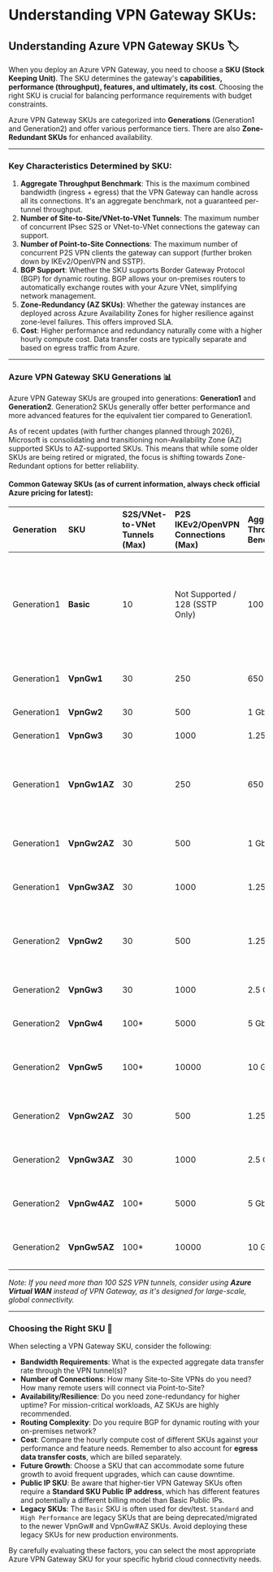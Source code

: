 # Understanding VPN Gateway SKUs:

## Understanding Azure VPN Gateway SKUs 🏷️

When you deploy an Azure VPN Gateway, you need to choose a **SKU (Stock Keeping Unit)**. The SKU determines the gateway's **capabilities, performance (throughput), features, and ultimately, its cost**. Choosing the right SKU is crucial for balancing performance requirements with budget constraints.

Azure VPN Gateway SKUs are categorized into **Generations** (Generation1 and Generation2) and offer various performance tiers. There are also **Zone-Redundant SKUs** for enhanced availability.

---

### Key Characteristics Determined by SKU:

1.  **Aggregate Throughput Benchmark**: This is the maximum combined bandwidth (ingress + egress) that the VPN Gateway can handle across all its connections. It's an aggregate benchmark, not a guaranteed per-tunnel throughput.
2.  **Number of Site-to-Site/VNet-to-VNet Tunnels**: The maximum number of concurrent IPsec S2S or VNet-to-VNet connections the gateway can support.
3.  **Number of Point-to-Site Connections**: The maximum number of concurrent P2S VPN clients the gateway can support (further broken down by IKEv2/OpenVPN and SSTP).
4.  **BGP Support**: Whether the SKU supports Border Gateway Protocol (BGP) for dynamic routing. BGP allows your on-premises routers to automatically exchange routes with your Azure VNet, simplifying network management.
5.  **Zone-Redundancy (AZ SKUs)**: Whether the gateway instances are deployed across Azure Availability Zones for higher resilience against zone-level failures. This offers improved SLA.
6.  **Cost**: Higher performance and redundancy naturally come with a higher hourly compute cost. Data transfer costs are typically separate and based on egress traffic from Azure.

---

### Azure VPN Gateway SKU Generations 📊

Azure VPN Gateway SKUs are grouped into generations: **Generation1** and **Generation2**. Generation2 SKUs generally offer better performance and more advanced features for the equivalent tier compared to Generation1.

As of recent updates (with further changes planned through 2026), Microsoft is consolidating and transitioning non-Availability Zone (AZ) supported SKUs to AZ-supported SKUs. This means that while some older SKUs are being retired or migrated, the focus is shifting towards Zone-Redundant options for better reliability.

#### Common Gateway SKUs (as of current information, always check official Azure pricing for latest):

| Generation | SKU        | S2S/VNet-to-VNet Tunnels (Max) | P2S IKEv2/OpenVPN Connections (Max) | Aggregate Throughput Benchmark | BGP Support | Zone-Redundant (AZ) | Public IP SKU Requirement | Notes                                                                                                            |
| :--------- | :--------- | :----------------------------- | :---------------------------------- | :----------------------------- | :---------- | :------------------ | :------------------------ | :--------------------------------------------------------------------------------------------------------------- |
| Generation1| **Basic** | 10                             | Not Supported / 128 (SSTP Only)     | 100 Mbps                       | No          | No                  | Basic                     | **Legacy**, for dev/test or very small workloads. Limited features. Can't be created via Portal after June 2025. |
| Generation1| **VpnGw1** | 30                             | 250                                 | 650 Mbps                       | Yes         | No                  | Basic                     | Good for small-medium production.                                                                                |
| Generation1| **VpnGw2** | 30                             | 500                                 | 1 Gbps                         | Yes         | No                  | Standard                  | Higher performance.                                                                                              |
| Generation1| **VpnGw3** | 30                             | 1000                                | 1.25 Gbps                      | Yes         | No                  | Standard                  | High performance.                                                                                                |
| Generation1| **VpnGw1AZ**| 30                             | 250                                 | 650 Mbps                       | Yes         | Yes                 | Standard                  | Zone-redundant version of VpnGw1. Provides higher availability.                                                  |
| Generation1| **VpnGw2AZ**| 30                             | 500                                 | 1 Gbps                         | Yes         | Yes                 | Standard                  | Zone-redundant version of VpnGw2.                                                                                |
| Generation1| **VpnGw3AZ**| 30                             | 1000                                | 1.25 Gbps                      | Yes         | Yes                 | Standard                  | Zone-redundant version of VpnGw3.                                                                                |
| Generation2| **VpnGw2** | 30                             | 500                                 | 1.25 Gbps                      | Yes         | No                  | Standard                  | Generally offers better price-to-performance than Gen1 non-AZ.                                                   |
| Generation2| **VpnGw3** | 30                             | 1000                                | 2.5 Gbps                       | Yes         | No                  | Standard                  | Significantly higher throughput.                                                                                 |
| Generation2| **VpnGw4** | 100* | 5000                                | 5 Gbps                         | Yes         | No                  | Standard                  | For larger scale deployments.                                                                                    |
| Generation2| **VpnGw5** | 100* | 10000                               | 10 Gbps                        | Yes         | No                  | Standard                  | For very large, enterprise-grade requirements.                                                                   |
| Generation2| **VpnGw2AZ**| 30                             | 500                                 | 1.25 Gbps                      | Yes         | Yes                 | Standard                  | Zone-redundant, Gen2 performance.                                                                                |
| Generation2| **VpnGw3AZ**| 30                             | 1000                                | 2.5 Gbps                       | Yes         | Yes                 | Standard                  | Zone-redundant, Gen2 performance.                                                                                |
| Generation2| **VpnGw4AZ**| 100* | 5000                                | 5 Gbps                         | Yes         | Yes                 | Standard                  | Zone-redundant, Gen2 performance.                                                                                |
| Generation2| **VpnGw5AZ**| 100* | 10000                               | 10 Gbps                        | Yes         | Yes                 | Standard                  | Zone-redundant, Gen2 performance.                                                                                |

*Note: If you need more than 100 S2S VPN tunnels, consider using **Azure Virtual WAN** instead of VPN Gateway, as it's designed for large-scale, global connectivity.*

---

### Choosing the Right SKU 🤔

When selecting a VPN Gateway SKU, consider the following:

* **Bandwidth Requirements**: What is the expected aggregate data transfer rate through the VPN tunnel(s)?
* **Number of Connections**: How many Site-to-Site VPNs do you need? How many remote users will connect via Point-to-Site?
* **Availability/Resilience**: Do you need zone-redundancy for higher uptime? For mission-critical workloads, AZ SKUs are highly recommended.
* **Routing Complexity**: Do you require BGP for dynamic routing with your on-premises network?
* **Cost**: Compare the hourly compute cost of different SKUs against your performance and feature needs. Remember to also account for **egress data transfer costs**, which are billed separately.
* **Future Growth**: Choose a SKU that can accommodate some future growth to avoid frequent upgrades, which can cause downtime.
* **Public IP SKU**: Be aware that higher-tier VPN Gateway SKUs often require a **Standard SKU Public IP address**, which has different features and potentially a different billing model than Basic Public IPs.
* **Legacy SKUs**: The `Basic` SKU is often used for dev/test. `Standard` and `High Performance` are legacy SKUs that are being deprecated/migrated to the newer VpnGw# and VpnGw#AZ SKUs. Avoid deploying these legacy SKUs for new production environments.

By carefully evaluating these factors, you can select the most appropriate Azure VPN Gateway SKU for your specific hybrid cloud connectivity needs.
